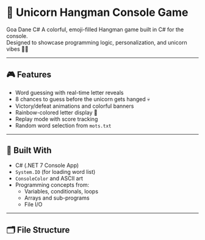 # 🦄 Unicorn Hangman Console Game
Goa Dane 
C#
A colorful, emoji-filled Hangman game built in C# for the console.  
Designed to showcase programming logic, personalization, and unicorn vibes 🌈✨

---

## 🎮 Features
- Word guessing with real-time letter reveals
- 8 chances to guess before the unicorn gets hanged 💀
- Victory/defeat animations and colorful banners
- Rainbow-colored letter display 🌈
- Replay mode with score tracking
- Random word selection from `mots.txt`

---

## 🧠 Built With
- C# (.NET 7 Console App)
- `System.IO` (for loading word list)
- `ConsoleColor` and ASCII art
- Programming concepts from:
  - Variables, conditionals, loops
  - Arrays and sub-programs
  - File I/O

---

## 🗂️ File Structure
